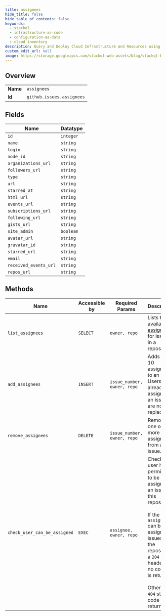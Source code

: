 ```yaml
---
title: assignees
hide_title: false
hide_table_of_contents: false
keywords:
  - stackql
  - infrastructure-as-code
  - configuration-as-data
  - cloud inventory
description: Query and Deploy Cloud Infrastructure and Resources using SQL
custom_edit_url: null
image: https://storage.googleapis.com/stackql-web-assets/blog/stackql-blog-post-featured-image.png
---
```

  
    

## Overview
<table><tbody>
<tr><td><b>Name</b></td><td><code>assignees</code></td></tr>
<tr><td><b>Id</b></td><td><code>github.issues.assignees</code></td></tr>
</tbody></table>

## Fields
| Name | Datatype |
| ---- | -------- |
| `id` | `integer` |
| `name` | `string` |
| `login` | `string` |
| `node_id` | `string` |
| `organizations_url` | `string` |
| `followers_url` | `string` |
| `type` | `string` |
| `url` | `string` |
| `starred_at` | `string` |
| `html_url` | `string` |
| `events_url` | `string` |
| `subscriptions_url` | `string` |
| `following_url` | `string` |
| `gists_url` | `string` |
| `site_admin` | `boolean` |
| `avatar_url` | `string` |
| `gravatar_id` | `string` |
| `starred_url` | `string` |
| `email` | `string` |
| `received_events_url` | `string` |
| `repos_url` | `string` |
## Methods
| Name | Accessible by | Required Params | Description |
| ---- | ------------- | --------------- | ----------- |
| `list_assignees` | `SELECT` | `owner, repo` | Lists the [available assignees](https://docs.github.com/articles/assigning-issues-and-pull-requests-to-other-github-users/) for issues in a repository. |
| `add_assignees` | `INSERT` | `issue_number, owner, repo` | Adds up to 10 assignees to an issue. Users already assigned to an issue are not replaced. |
| `remove_assignees` | `DELETE` | `issue_number, owner, repo` | Removes one or more assignees from an issue. |
| `check_user_can_be_assigned` | `EXEC` | `assignee, owner, repo` | Checks if a user has permission to be assigned to an issue in this repository.<br /><br />If the `assignee` can be assigned to issues in the repository, a `204` header with no content is returned.<br /><br />Otherwise a `404` status code is returned. |
